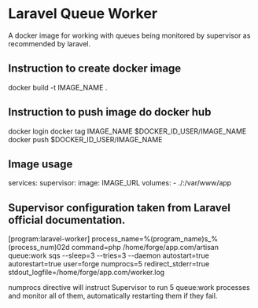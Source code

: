 # Laravel Queue Worker

A docker image for working with queues being monitored by supervisor as recommended by laravel.

## Instruction to create docker image

docker build -t IMAGE_NAME .

## Instruction to push image do docker hub

docker login
docker tag IMAGE_NAME $DOCKER_ID_USER/IMAGE_NAME
docker push $DOCKER_ID_USER/IMAGE_NAME

## Image usage

services:
   supervisor:
      image: IMAGE_URL
      volumes:
          - ./:/var/www/app

## Supervisor configuration taken from Laravel official documentation.
[program:laravel-worker]
process_name=%(program_name)s_%(process_num)02d
command=php /home/forge/app.com/artisan queue:work sqs --sleep=3 --tries=3 --daemon
autostart=true
autorestart=true
user=forge
numprocs=5
redirect_stderr=true
stdout_logfile=/home/forge/app.com/worker.log

numprocs directive will instruct Supervisor to run 5 queue:work processes and monitor all of them, automatically restarting them if they fail.